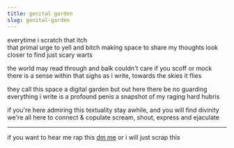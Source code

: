 ```yaml
---
title: genital garden
slug: genital-garden
---
```


everytime i scratch that itch<br/>
that primal urge to yell and bitch
making space to share my thoughts
look closer to find just scary warts

the world may read through and balk
couldn't care if you scoff or mock 
there is a sense within that sighs
as i write, towards the skies it flies

they call this space a digital garden
but out here there be no guarding
everything i write is a profound penis
a snapshot of my raging hard hubris

if you're here admiring this textuality
stay awhile, and you will find divinity
we're all here to connect & copulate
scream, shout, express and ejaculate

---
if you want to hear me rap this
[dm me](https://twitter.com/reddy2go) or i will just scrap this